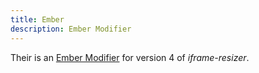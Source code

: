```yaml
---
title: Ember
description: Ember Modifier
---
```


Their is an [Ember Modifier](https://github.com/alexlafroscia/ember-iframe-resizer-modifier) for version 4 of _iframe-resizer_.
